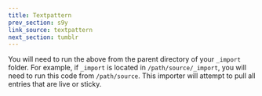 ```yaml
---
title: Textpattern
prev_section: s9y
link_source: textpattern
next_section: tumblr
---
```


You will need to run the above from the parent directory of your `_import`
folder. For example, if `_import` is located in `/path/source/_import`, you will
need to run this code from `/path/source`. This importer will attempt to pull
all entries that are live or sticky.
